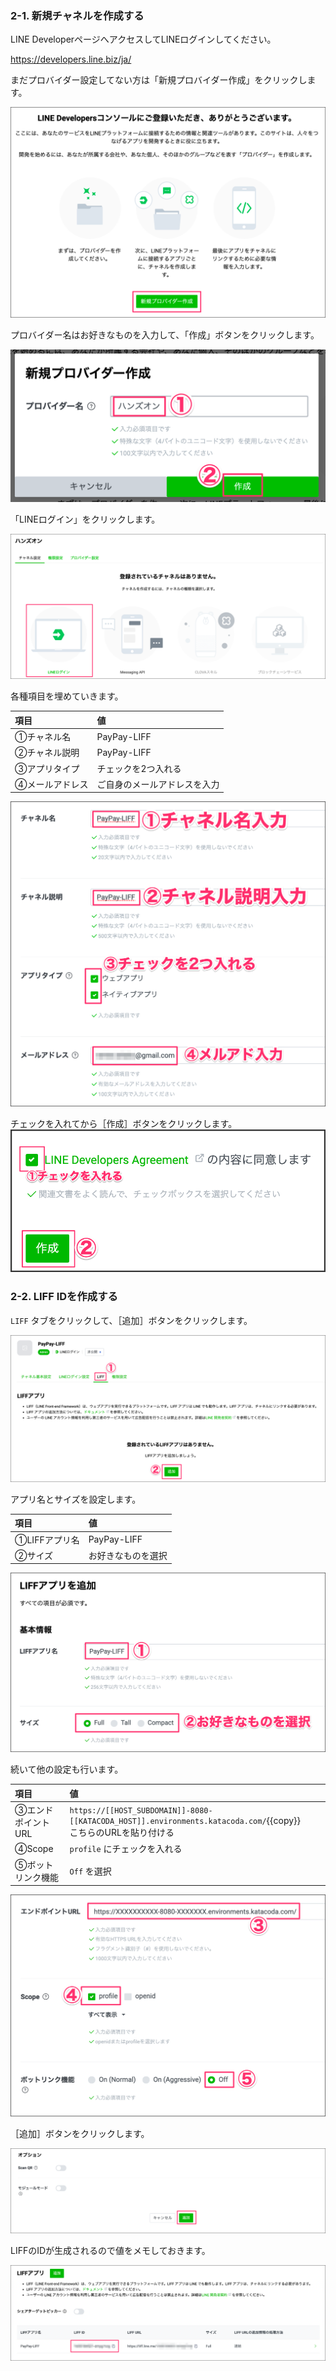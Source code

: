 ### 2-1. 新規チャネルを作成する
LINE DeveloperページへアクセスしてLINEログインしてください。

https://developers.line.biz/ja/

まだプロバイダー設定してない方は「新規プロバイダー作成」をクリックします。

![s200](https://raw.githubusercontent.com/gaomar/katacoda-scenarios/master/paypay-liff-handson-playground/images/s200.png)

プロバイダー名はお好きなものを入力して、「作成」ボタンをクリックします。

![s201](https://raw.githubusercontent.com/gaomar/katacoda-scenarios/master/paypay-liff-handson-playground/images/s201.png)

「LINEログイン」をクリックします。

![s202](https://raw.githubusercontent.com/gaomar/katacoda-scenarios/master/paypay-liff-handson-playground/images/s202.png)

各種項目を埋めていきます。

|項目|値|
|:--|:--|
|①チャネル名|PayPay-LIFF|
|②チャネル説明|PayPay-LIFF|
|③アプリタイプ|チェックを2つ入れる|
|④メールアドレス|ご自身のメールアドレスを入力|

![s203](https://raw.githubusercontent.com/gaomar/katacoda-scenarios/master/paypay-liff-handson-playground/images/s203.png)

チェックを入れてから［作成］ボタンをクリックします。
![s204](https://raw.githubusercontent.com/gaomar/katacoda-scenarios/master/liff-v2-handson-playground/images/s204.png)

### 2-2. LIFF IDを作成する
`LIFF` タブをクリックして、［追加］ボタンをクリックします。

![s206](https://raw.githubusercontent.com/gaomar/katacoda-scenarios/master/paypay-liff-handson-playground/images/s206.png)

アプリ名とサイズを設定します。

|項目|値|
|:--|:--|
|①LIFFアプリ名|PayPay-LIFF|
|②サイズ|お好きなものを選択|

![s207](https://raw.githubusercontent.com/gaomar/katacoda-scenarios/master/paypay-liff-handson-playground/images/s207.png)

続いて他の設定も行います。

|項目|値|
|:--|:--|
|③エンドポイントURL|`https://[[HOST_SUBDOMAIN]]-8080-[[KATACODA_HOST]].environments.katacoda.com/`{{copy}} <br>こちらのURLを貼り付ける|
|④Scope| `profile` にチェックを入れる|
|⑤ボットリンク機能| `Off` を選択|

![s208](https://raw.githubusercontent.com/gaomar/katacoda-scenarios/master/paypay-liff-handson-playground/images/s208.png)

［追加］ボタンをクリックします。

![s209](https://raw.githubusercontent.com/gaomar/katacoda-scenarios/master/paypay-liff-handson-playground/images/s209.png)

LIFFのIDが生成されるので値をメモしておきます。

![s210](https://raw.githubusercontent.com/gaomar/katacoda-scenarios/master/paypay-liff-handson-playground/images/s210.png)

